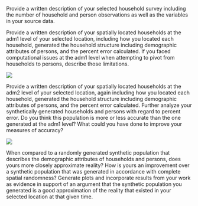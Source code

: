 Provide a written description of your selected household survey including the number of household and person observations as well as the variables in your source data.


Provide a written description of your spatially located households at the adm1 level of your selected location, including how you located each household, generated the household structure including demographic attributes of persons, and the percent error calculated. If you faced computational issues at the adm1 level when attempting to pivot from households to persons, describe those limitations.

![](DHS_data/prov2.png)

Provide a written description of your spatially located households at the adm2 level of your selected location, again including how you located each household, generated the household structure including demographic attributes of persons, and the percent error calculated. Further analyze your synthetically generated households and persons with regard to percent error. Do you think this population is more or less accurate than the one generated at the adm1 level? What could you have done to improve your measures of accuracy?

![](DHS_data/siraha.png)

When compared to a randomly generated synthetic population that describes the demographic attributes of households and persons, does yours more closely approximate reality? How is yours an improvement over a synthetic population that was generated in accordance with complete spatial randomness? Generate plots and incorporate results from your work as evidence in support of an argument that the synthetic population you generated is a good approximation of the reality that existed in your selected location at that given time.
